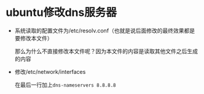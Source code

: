 # ubuntu修改dns服务器

- 系统读取的配置文件为/etc/resolv.conf（也就是说后面修改的最终效果都是要修改本文件）

  那么为什么不直接修改本文件呢？因为本文件的内容是读取其他文件之后生成的内容

- 修改/etc/network/interfaces

  在最后一行加上`dns-nameservers 8.8.8.8`

